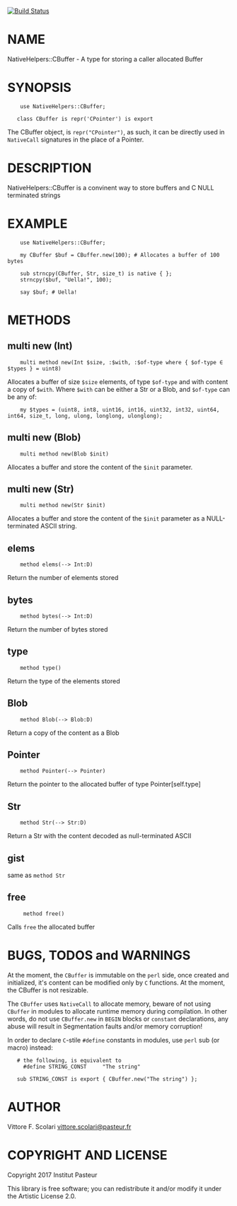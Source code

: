 [![Build Status](https://travis-ci.org/scovit/NativeHelpers-CBuffer.svg?branch=master)](https://travis-ci.org/scovit/NativeHelpers-CBuffer)

NAME
====

NativeHelpers::CBuffer - A type for storing a caller allocated Buffer

SYNOPSIS
========

```perl6
    use NativeHelpers::CBuffer;

   class CBuffer is repr('CPointer') is export
```

The CBuffer object, is `repr("CPointer")`, as such, it can be directly used in
`NativeCall` signatures in the place of a Pointer.

DESCRIPTION
===========

NativeHelpers::CBuffer is a convinent way to store buffers and C NULL terminated strings

EXAMPLE
=======

```perl6
    use NativeHelpers::CBuffer;

    my CBuffer $buf = CBuffer.new(100); # Allocates a buffer of 100 bytes

    sub strncpy(CBuffer, Str, size_t) is native { };
    strncpy($buf, "Uella!", 100);

    say $buf; # Uella!
```

METHODS
=======

## multi new (Int)

```perl6
    multi method new(Int $size, :$with, :$of-type where { $of-type ∈ $types } = uint8)
```

Allocates a buffer of size `$size` elements, of type `$of-type` and with content a copy of `$with`.
Where `$with` can be either a Str or a Blob, and `$of-type` can be any of:

```perl6
    my $types = (uint8, int8, uint16, int16, uint32, int32, uint64, int64, size_t, long, ulong, longlong, ulonglong);
```

## multi new (Blob)

```perl6
    multi method new(Blob $init)
```

Allocates a buffer and store the content of the `$init` parameter.

## multi new (Str)

```perl6
    multi method new(Str $init)
```

Allocates a buffer and store the content of the `$init` parameter as a NULL-terminated ASCII string.

## elems

```perl6
    method elems(--> Int:D)
```

Return the number of elements stored

## bytes

```perl6
    method bytes(--> Int:D)
```

Return the number of bytes stored

## type

```perl6
    method type()
```

Return the type of the elements stored

## Blob

```perl6
    method Blob(--> Blob:D)
```

Return a copy of the content as a Blob

## Pointer

```perl6
    method Pointer(--> Pointer)
```

Return the pointer to the allocated buffer of type Pointer[self.type]

## Str

```perl6
    method Str(--> Str:D)
```

Return a Str with the content decoded as null-terminated ASCII

## gist

same as `method Str`

## free

```perl6
     method free()
```

Calls `free` the allocated buffer

BUGS, TODOS and WARNINGS 
========================

At the moment, the `CBuffer` is immutable on the `perl` side,
once created and initialized, it's content can be modified only
by `C` functions. At the moment, the CBuffer is not resizable.

The `CBuffer` uses `NativeCall` to allocate memory, beware of not
using `CBuffer` in modules to allocate runtime memory during compilation.
In other words, do not use `CBuffer.new` in `BEGIN` blocks or `constant`
declarations, any abuse will result in Segmentation faults and/or
memory corruption!

In order to declare `C`-stile `#define` constants in modules,
use `perl` sub (or macro) instead:

```perl6
   # the following, is equivalent to
     #define STRING_CONST     "The string"

   sub STRING_CONST is export { CBuffer.new("The string") };
```

AUTHOR
======

Vittore F. Scolari <vittore.scolari@pasteur.fr>

COPYRIGHT AND LICENSE
=====================

Copyright 2017 Institut Pasteur

This library is free software; you can redistribute it and/or modify it under the Artistic License 2.0.

